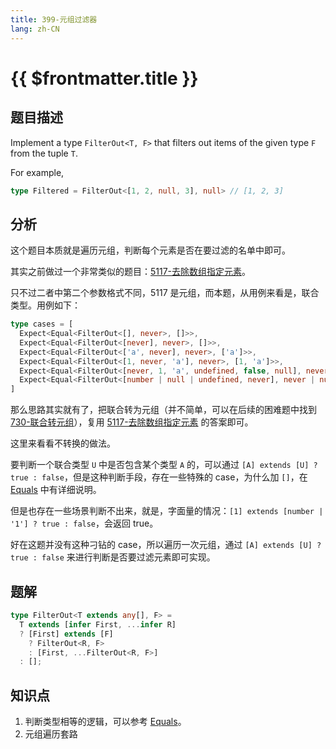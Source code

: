 ```yaml
---
title: 399-元组过滤器
lang: zh-CN
---
```


# {{ $frontmatter.title }}

## 题目描述

Implement a type `FilterOut<T, F>` that filters out items of the given type `F` from the tuple `T`.

For example,
```ts
type Filtered = FilterOut<[1, 2, null, 3], null> // [1, 2, 3]
```

## 分析

这个题目本质就是遍历元组，判断每个元素是否在要过滤的名单中即可。

其实之前做过一个非常类似的题目：[5117-去除数组指定元素](/medium/5117-去除数组指定元素.md)。

只不过二者中第二个参数格式不同，5117 是元组，而本题，从用例来看是，联合类型。用例如下：

```ts
type cases = [
  Expect<Equal<FilterOut<[], never>, []>>,
  Expect<Equal<FilterOut<[never], never>, []>>,
  Expect<Equal<FilterOut<['a', never], never>, ['a']>>,
  Expect<Equal<FilterOut<[1, never, 'a'], never>, [1, 'a']>>,
  Expect<Equal<FilterOut<[never, 1, 'a', undefined, false, null], never | null | undefined>, [1, 'a', false]>>,
  Expect<Equal<FilterOut<[number | null | undefined, never], never | null | undefined>, [number | null | undefined]>>,
]
```

那么思路其实就有了，把联合转为元组（并不简单，可以在后续的困难题中找到 [730-联合转元组](/hard/730-联合转元组.md)），复用 [5117-去除数组指定元素](/medium/5117-去除数组指定元素.md) 的答案即可。

这里来看看不转换的做法。

要判断一个联合类型 `U` 中是否包含某个类型 `A` 的，可以通过 `[A] extends [U] ? true : false`，但是这种判断手段，存在一些特殊的 case，为什么加 `[]`，在 [Equals](/summary/基操-判断两个类型相等.md) 中有详细说明。

但是也存在一些场景判断不出来，就是，字面量的情况：`[1] extends [number | '1'] ? true : false`，会返回 true。

好在这题并没有这种刁钻的 case，所以遍历一次元组，通过 `[A] extends [U] ? true : false` 来进行判断是否要过滤元素即可实现。

## 题解

```ts
type FilterOut<T extends any[], F> =
  T extends [infer First, ...infer R]
  ? [First] extends [F]
    ? FilterOut<R, F>
    : [First, ...FilterOut<R, F>]
  : [];
```

## 知识点

1. 判断类型相等的逻辑，可以参考 [Equals](/summary/基操-判断两个类型相等.md)。
2. 元组遍历套路


